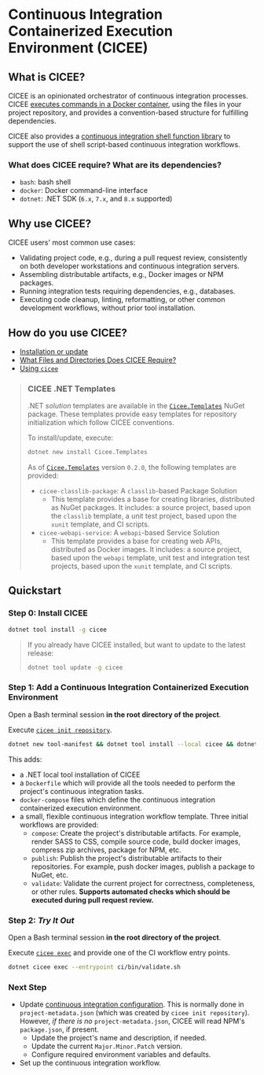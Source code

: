 # Continuous Integration Containerized Execution Environment (CICEE)

## What is CICEE?

CICEE is an opinionated orchestrator of continuous integration processes. CICEE [executes commands in a Docker container][cicee-exec], using the files in your project repository, and provides a convention-based structure for fulfilling dependencies.

CICEE also provides a [continuous integration shell function library][cicee-lib] to support the use of shell script-based continuous integration workflows.

### What does CICEE require? What are its dependencies?

* `bash`: bash shell
* `docker`: Docker command-line interface
* `dotnet`: .NET SDK (`6.x`, `7.x`, and `8.x` supported)

## Why use CICEE?

CICEE users' most common use cases:

* Validating project code, e.g., during a pull request review, consistently on both developer workstations and continuous integration servers.
* Assembling distributable artifacts, e.g., Docker images or NPM packages.
* Running integration tests requiring dependencies, e.g., databases.
* Executing code cleanup, linting, reformatting, or other common development workflows, without prior tool installation.

## How do you use CICEE?

* [Installation or update][]
* [What Files and Directories Does CICEE Require?][project-structure]
* [Using `cicee`][using-cicee]

> ### CICEE .NET Templates
>
> .NET _solution_ templates are available in the [`Cicee.Templates`][] NuGet package. These templates provide easy templates for repository initialization which follow CICEE conventions.
>
> To install/update, execute:
>
> ```bash
> dotnet new install Cicee.Templates
> ```
>
> As of [`Cicee.Templates`][] version `0.2.0`, the following templates are provided:
>
> * `cicee-classlib-package`: A `classlib`-based Package Solution
>   * This template provides a base for creating libraries, distributed as NuGet packages. It includes: a source project, based upon the `classlib` template, a unit test project, based upon the `xunit` template, and CI scripts.
> * `cicee-webapi-service`: A `webapi`-based Service Solution
>   * This template provides a base for creating web APIs, distributed as Docker images. It includes: a source project, based upon the `webapi` template, unit test and integration test projects, based upon the `xunit` template, and CI scripts.

## Quickstart

### Step 0: Install CICEE

```bash
dotnet tool install -g cicee
```

> If you already have CICEE installed, but want to update to the latest release:
>
> ```bash
> dotnet tool update -g cicee
> ```

### Step 1: Add a Continuous Integration Containerized Execution Environment

Open a Bash terminal session **in the root directory of the project**.

Execute [`cicee init repository`][cicee-init-repository].

```bash
dotnet new tool-manifest && dotnet tool install --local cicee && dotnet cicee init repository
```

This adds:

* a .NET local tool installation of CICEE
* a `Dockerfile` which will provide all the tools needed to perform the project's continuous integration tasks.
* `docker-compose` files which define the continuous integration containerized execution environment.
* a small, flexible continuous integration workflow template. Three initial workflows are provided:
  * `compose`: Create the project's distributable artifacts. For example, render SASS to CSS, compile source code, build docker images, compress zip archives, package for NPM, etc.
  * `publish`: Publish the project's distributable artifacts to their repositories. For example, push docker images, publish a package to NuGet, etc.
  * `validate`: Validate the current project for correctness, completeness, or other rules. **Supports automated checks which should be executed during pull request review.**

### Step 2: _Try It Out_

Open a Bash terminal session **in the root directory of the project**.

Execute [`cicee exec`][cicee-exec] and provide one of the CI workflow entry points.

```bash
dotnet cicee exec --entrypoint ci/bin/validate.sh
```

### Next Step

* Update [continuous integration configuration][project-structure]. This is normally done in `project-metadata.json` (which was created by `cicee init repository`). However, _if there is no_ `project-metadata.json`, CICEE will read NPM's `package.json`, if present.
  * Update the project's name and description, if needed.
  * Update the current `Major.Minor.Patch` version.
  * Configure required environment variables and defaults.
* Set up the continuous integration workflow.

[`Cicee.Templates`]: https://www.nuget.org/packages/Cicee.Templates
[cicee-exec]: https://github.com/JeremiahSanders/cicee/tree/main/docs/use/execute.md
[cicee-init-repository]: https://github.com/JeremiahSanders/cicee/tree/main/docs/use/initialize-repository.md
[cicee-lib]: https://github.com/JeremiahSanders/cicee/tree/main/docs/use/ci-library.md
[cicee-template-init]: https://github.com/JeremiahSanders/cicee/tree/main/docs/use/template-init.md
[cicee-template-lib]: https://github.com/JeremiahSanders/cicee/tree/main/docs/use/template-lib.md
[Installation or update]: https://github.com/JeremiahSanders/cicee/tree/main/docs/use/installation-or-update.md
[project-structure]: https://github.com/JeremiahSanders/cicee/tree/main/docs/use/project-structure.md
[using-cicee]: https://github.com/JeremiahSanders/cicee/tree/main/docs/use/using-cicee.md
